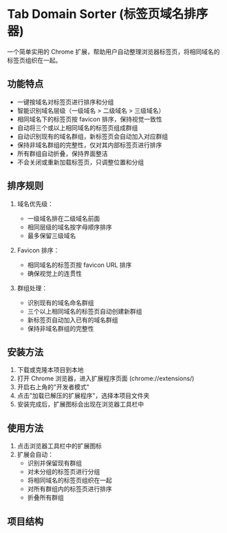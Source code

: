 # Tab Domain Sorter (标签页域名排序器)

一个简单实用的 Chrome 扩展，帮助用户自动整理浏览器标签页，将相同域名的标签页组织在一起。

## 功能特点

- 一键按域名对标签页进行排序和分组
- 智能识别域名层级（一级域名 > 二级域名 > 三级域名）
- 相同域名下的标签页按 favicon 排序，保持视觉一致性
- 自动将三个或以上相同域名的标签页组成群组
- 自动识别现有的域名群组，新标签页会自动加入对应群组
- 保持非域名群组的完整性，仅对其内部标签页进行排序
- 所有群组自动折叠，保持界面整洁
- 不会关闭或重新加载标签页，只调整位置和分组

## 排序规则

1. 域名优先级：
   - 一级域名排在二级域名前面
   - 相同层级的域名按字母顺序排序
   - 最多保留三级域名

2. Favicon 排序：
   - 相同域名的标签页按 favicon URL 排序
   - 确保视觉上的连贯性

3. 群组处理：
   - 识别现有的域名命名群组
   - 三个以上相同域名的标签页自动创建新群组
   - 新标签页自动加入已有的域名群组
   - 保持非域名群组的完整性

## 安装方法

1. 下载或克隆本项目到本地
2. 打开 Chrome 浏览器，进入扩展程序页面 (chrome://extensions/)
3. 开启右上角的"开发者模式"
4. 点击"加载已解压的扩展程序"，选择本项目文件夹
5. 安装完成后，扩展图标会出现在浏览器工具栏中

## 使用方法

1. 点击浏览器工具栏中的扩展图标
2. 扩展会自动：
   - 识别并保留现有群组
   - 对未分组的标签页进行分组
   - 将相同域名的标签页组织在一起
   - 对所有群组内的标签页进行排序
   - 折叠所有群组

## 项目结构